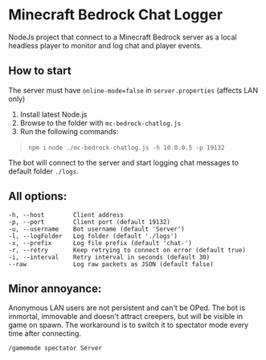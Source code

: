 # Minecraft Bedrock Chat Logger

NodeJs project that connect to a Minecraft Bedrock server as a local headless player to monitor and log chat and player events.



## How to start
The server must have `online-mode=false` in `server.properties` (affects LAN only)

1) Install latest Node.js
2) Browse to the folder with `mc-bedrock-chatlog.js`
3) Run the following commands:
> `npm i`
> `node ./mc-bedrock-chatlog.js -h 10.0.0.5 -p 19132`

The bot will connect to the server and start logging chat messages to default folder `./logs`.

## All options:
```
-h, --host        Client address
-p, --port        Client port (default 19132)
-u, --username    Bot username (default 'Server')
-l, --logFolder   Log folder (default './logs')
-x, --prefix      Log file prefix (default 'chat-')
-r, --retry       Keep retrying to connect on error (default true)
-i, --interval    Retry interval in seconds (default 30)
--raw             Log raw packets as JSON (default false)
```


## Minor annoyance:
Anonymous LAN users are not persistent and can't be OPed.
The bot is immortal, immovable and doesn't attract creepers,
but will be visible in game on spawn.
The workaround is to switch it to spectator mode every time after connecting.

`/gamemode spectator Server`

